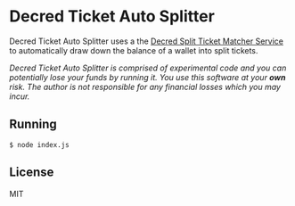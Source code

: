 # Decred Ticket Auto Splitter

Decred Ticket Auto Splitter uses a the [Decred Split Ticket Matcher Service](https://github.com/matheusd/dcr-split-ticket-matcher) to automatically draw down the balance of a wallet into split tickets. 

*Decred Ticket Auto Splitter is comprised of experimental code and you can potentially lose your funds by running it. You use this software at your **own** risk. The author is not responsible for any financial losses which you may incur.*

## Running

```shell
$ node index.js
```


## License

MIT
